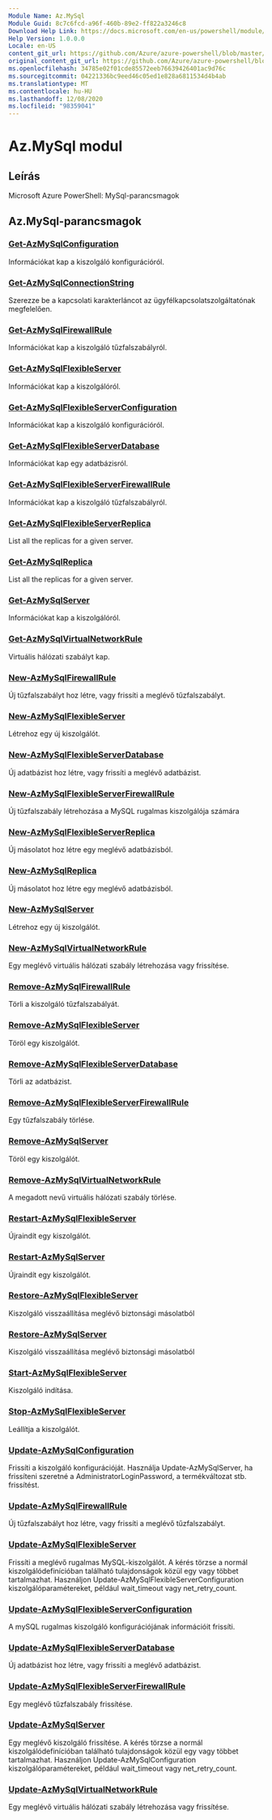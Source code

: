 ```yaml
---
Module Name: Az.MySql
Module Guid: 8c7c6fcd-a96f-460b-89e2-ff822a3246c8
Download Help Link: https://docs.microsoft.com/en-us/powershell/module/az.mysql
Help Version: 1.0.0.0
Locale: en-US
content_git_url: https://github.com/Azure/azure-powershell/blob/master/src/MySql/help/Az.MySql.md
original_content_git_url: https://github.com/Azure/azure-powershell/blob/master/src/MySql/help/Az.MySql.md
ms.openlocfilehash: 34785e02f01cde85572eeb76639426401ac9d76c
ms.sourcegitcommit: 04221336bc9eed46c05ed1e828a6811534d4b4ab
ms.translationtype: MT
ms.contentlocale: hu-HU
ms.lasthandoff: 12/08/2020
ms.locfileid: "98359041"
---
```

# Az.MySql modul
## Leírás
Microsoft Azure PowerShell: MySql-parancsmagok

## Az.MySql-parancsmagok
### [Get-AzMySqlConfiguration](Get-AzMySqlConfiguration.md)
Információkat kap a kiszolgáló konfigurációról.

### [Get-AzMySqlConnectionString](Get-AzMySqlConnectionString.md)
Szerezze be a kapcsolati karakterláncot az ügyfélkapcsolatszolgáltatónak megfelelően.

### [Get-AzMySqlFirewallRule](Get-AzMySqlFirewallRule.md)
Információkat kap a kiszolgáló tűzfalszabályról.

### [Get-AzMySqlFlexibleServer](Get-AzMySqlFlexibleServer.md)
Információkat kap a kiszolgálóról.

### [Get-AzMySqlFlexibleServerConfiguration](Get-AzMySqlFlexibleServerConfiguration.md)
Információkat kap a kiszolgáló konfigurációról.

### [Get-AzMySqlFlexibleServerDatabase](Get-AzMySqlFlexibleServerDatabase.md)
Információkat kap egy adatbázisról.

### [Get-AzMySqlFlexibleServerFirewallRule](Get-AzMySqlFlexibleServerFirewallRule.md)
Információkat kap a kiszolgáló tűzfalszabályról.

### [Get-AzMySqlFlexibleServerReplica](Get-AzMySqlFlexibleServerReplica.md)
List all the replicas for a given server.

### [Get-AzMySqlReplica](Get-AzMySqlReplica.md)
List all the replicas for a given server.

### [Get-AzMySqlServer](Get-AzMySqlServer.md)
Információkat kap a kiszolgálóról.

### [Get-AzMySqlVirtualNetworkRule](Get-AzMySqlVirtualNetworkRule.md)
Virtuális hálózati szabályt kap.

### [New-AzMySqlFirewallRule](New-AzMySqlFirewallRule.md)
Új tűzfalszabályt hoz létre, vagy frissíti a meglévő tűzfalszabályt.

### [New-AzMySqlFlexibleServer](New-AzMySqlFlexibleServer.md)
Létrehoz egy új kiszolgálót.

### [New-AzMySqlFlexibleServerDatabase](New-AzMySqlFlexibleServerDatabase.md)
Új adatbázist hoz létre, vagy frissíti a meglévő adatbázist.

### [New-AzMySqlFlexibleServerFirewallRule](New-AzMySqlFlexibleServerFirewallRule.md)
Új tűzfalszabály létrehozása a MySQL rugalmas kiszolgálója számára

### [New-AzMySqlFlexibleServerReplica](New-AzMySqlFlexibleServerReplica.md)
Új másolatot hoz létre egy meglévő adatbázisból.

### [New-AzMySqlReplica](New-AzMySqlReplica.md)
Új másolatot hoz létre egy meglévő adatbázisból.

### [New-AzMySqlServer](New-AzMySqlServer.md)
Létrehoz egy új kiszolgálót.

### [New-AzMySqlVirtualNetworkRule](New-AzMySqlVirtualNetworkRule.md)
Egy meglévő virtuális hálózati szabály létrehozása vagy frissítése.

### [Remove-AzMySqlFirewallRule](Remove-AzMySqlFirewallRule.md)
Törli a kiszolgáló tűzfalszabályát.

### [Remove-AzMySqlFlexibleServer](Remove-AzMySqlFlexibleServer.md)
Töröl egy kiszolgálót.

### [Remove-AzMySqlFlexibleServerDatabase](Remove-AzMySqlFlexibleServerDatabase.md)
Törli az adatbázist.

### [Remove-AzMySqlFlexibleServerFirewallRule](Remove-AzMySqlFlexibleServerFirewallRule.md)
Egy tűzfalszabály törlése.

### [Remove-AzMySqlServer](Remove-AzMySqlServer.md)
Töröl egy kiszolgálót.

### [Remove-AzMySqlVirtualNetworkRule](Remove-AzMySqlVirtualNetworkRule.md)
A megadott nevű virtuális hálózati szabály törlése.

### [Restart-AzMySqlFlexibleServer](Restart-AzMySqlFlexibleServer.md)
Újraindít egy kiszolgálót.

### [Restart-AzMySqlServer](Restart-AzMySqlServer.md)
Újraindít egy kiszolgálót.

### [Restore-AzMySqlFlexibleServer](Restore-AzMySqlFlexibleServer.md)
Kiszolgáló visszaállítása meglévő biztonsági másolatból

### [Restore-AzMySqlServer](Restore-AzMySqlServer.md)
Kiszolgáló visszaállítása meglévő biztonsági másolatból

### [Start-AzMySqlFlexibleServer](Start-AzMySqlFlexibleServer.md)
Kiszolgáló indítása.

### [Stop-AzMySqlFlexibleServer](Stop-AzMySqlFlexibleServer.md)
Leállítja a kiszolgálót.

### [Update-AzMySqlConfiguration](Update-AzMySqlConfiguration.md)
Frissíti a kiszolgáló konfigurációját.
Használja Update-AzMySqlServer, ha frissíteni szeretné a AdministratorLoginPassword, a termékváltozat stb. frissítést.

### [Update-AzMySqlFirewallRule](Update-AzMySqlFirewallRule.md)
Új tűzfalszabályt hoz létre, vagy frissíti a meglévő tűzfalszabályt.

### [Update-AzMySqlFlexibleServer](Update-AzMySqlFlexibleServer.md)
Frissíti a meglévő rugalmas MySQL-kiszolgálót.
A kérés törzse a normál kiszolgálódefinícióban található tulajdonságok közül egy vagy többet tartalmazhat.
Használjon Update-AzMySqlFlexibleServerConfiguration kiszolgálóparamétereket, például wait_timeout vagy net_retry_count.

### [Update-AzMySqlFlexibleServerConfiguration](Update-AzMySqlFlexibleServerConfiguration.md)
A mySQL rugalmas kiszolgáló konfigurációjának információit frissíti.

### [Update-AzMySqlFlexibleServerDatabase](Update-AzMySqlFlexibleServerDatabase.md)
Új adatbázist hoz létre, vagy frissíti a meglévő adatbázist.

### [Update-AzMySqlFlexibleServerFirewallRule](Update-AzMySqlFlexibleServerFirewallRule.md)
Egy meglévő tűzfalszabály frissítése.

### [Update-AzMySqlServer](Update-AzMySqlServer.md)
Egy meglévő kiszolgáló frissítése.
A kérés törzse a normál kiszolgálódefinícióban található tulajdonságok közül egy vagy többet tartalmazhat.
Használjon Update-AzMySqlConfiguration kiszolgálóparamétereket, például wait_timeout vagy net_retry_count.

### [Update-AzMySqlVirtualNetworkRule](Update-AzMySqlVirtualNetworkRule.md)
Egy meglévő virtuális hálózati szabály létrehozása vagy frissítése.

